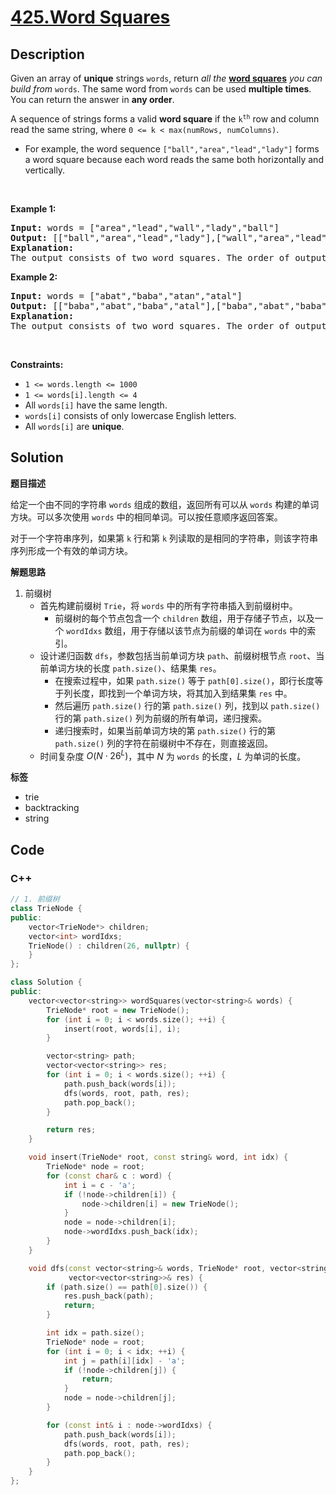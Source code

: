 # [425.Word Squares](https://leetcode.com/problems/word-squares/description/)

## Description

<p>Given an array of <strong>unique</strong> strings <code>words</code>, return <em>all the </em><strong><a href="https://en.wikipedia.org/wiki/Word_square" target="_blank">word squares</a></strong><em> you can build from </em><code>words</code>. The same word from <code>words</code> can be used <strong>multiple times</strong>. You can return the answer in <strong>any order</strong>.</p>

<p>A sequence of strings forms a valid <strong>word square</strong> if the <code>k<sup>th</sup></code> row and column read the same string, where <code>0 &lt;= k &lt; max(numRows, numColumns)</code>.</p>

<ul>
  <li>For example, the word sequence <code>[&quot;ball&quot;,&quot;area&quot;,&quot;lead&quot;,&quot;lady&quot;]</code> forms a word square because each word reads the same both horizontally and vertically.</li>
</ul>

<p>&nbsp;</p>
<p><strong class="example">Example 1:</strong></p>

<pre>
<strong>Input:</strong> words = [&quot;area&quot;,&quot;lead&quot;,&quot;wall&quot;,&quot;lady&quot;,&quot;ball&quot;]
<strong>Output:</strong> [[&quot;ball&quot;,&quot;area&quot;,&quot;lead&quot;,&quot;lady&quot;],[&quot;wall&quot;,&quot;area&quot;,&quot;lead&quot;,&quot;lady&quot;]]
<strong>Explanation:</strong>
The output consists of two word squares. The order of output does not matter (just the order of words in each word square matters).
</pre>

<p><strong class="example">Example 2:</strong></p>

<pre>
<strong>Input:</strong> words = [&quot;abat&quot;,&quot;baba&quot;,&quot;atan&quot;,&quot;atal&quot;]
<strong>Output:</strong> [[&quot;baba&quot;,&quot;abat&quot;,&quot;baba&quot;,&quot;atal&quot;],[&quot;baba&quot;,&quot;abat&quot;,&quot;baba&quot;,&quot;atan&quot;]]
<strong>Explanation:</strong>
The output consists of two word squares. The order of output does not matter (just the order of words in each word square matters).
</pre>

<p>&nbsp;</p>
<p><strong>Constraints:</strong></p>

<ul>
  <li><code>1 &lt;= words.length &lt;= 1000</code></li>
  <li><code>1 &lt;= words[i].length &lt;= 4</code></li>
  <li>All <code>words[i]</code> have the same length.</li>
  <li><code>words[i]</code> consists of only lowercase English letters.</li>
  <li>All <code>words[i]</code> are <strong>unique</strong>.</li>
</ul>

## Solution

**题目描述**

给定一个由不同的字符串 `words` 组成的数组，返回所有可以从 `words` 构建的单词方块。可以多次使用 `words` 中的相同单词。可以按任意顺序返回答案。

对于一个字符串序列，如果第 `k` 行和第 `k` 列读取的是相同的字符串，则该字符串序列形成一个有效的单词方块。

**解题思路**

1. 前缀树
   - 首先构建前缀树 `Trie`，将 `words` 中的所有字符串插入到前缀树中。
     - 前缀树的每个节点包含一个 `children` 数组，用于存储子节点，以及一个 `wordIdxs` 数组，用于存储以该节点为前缀的单词在 `words` 中的索引。
   - 设计递归函数 `dfs`，参数包括当前单词方块 `path`、前缀树根节点 `root`、当前单词方块的长度 `path.size()`、结果集 `res`。
     - 在搜索过程中，如果 `path.size()` 等于 `path[0].size()`，即行长度等于列长度，即找到一个单词方块，将其加入到结果集 `res` 中。
     - 然后遍历 `path.size()` 行的第 `path.size()` 列，找到以 `path.size()` 行的第 `path.size()` 列为前缀的所有单词，递归搜索。
     - 递归搜索时，如果当前单词方块的第 `path.size()` 行的第 `path.size()` 列的字符在前缀树中不存在，则直接返回。
   - 时间复杂度 $O(N \cdot 26^L)$，其中 $N$ 为 `words` 的长度，$L$ 为单词的长度。

**标签**

- trie
- backtracking
- string

<!-- code start -->
## Code

### C++

```cpp
// 1. 前缀树
class TrieNode {
public:
    vector<TrieNode*> children;
    vector<int> wordIdxs;
    TrieNode() : children(26, nullptr) {
    }
};

class Solution {
public:
    vector<vector<string>> wordSquares(vector<string>& words) {
        TrieNode* root = new TrieNode();
        for (int i = 0; i < words.size(); ++i) {
            insert(root, words[i], i);
        }

        vector<string> path;
        vector<vector<string>> res;
        for (int i = 0; i < words.size(); ++i) {
            path.push_back(words[i]);
            dfs(words, root, path, res);
            path.pop_back();
        }

        return res;
    }

    void insert(TrieNode* root, const string& word, int idx) {
        TrieNode* node = root;
        for (const char& c : word) {
            int i = c - 'a';
            if (!node->children[i]) {
                node->children[i] = new TrieNode();
            }
            node = node->children[i];
            node->wordIdxs.push_back(idx);
        }
    }

    void dfs(const vector<string>& words, TrieNode* root, vector<string>& path,
             vector<vector<string>>& res) {
        if (path.size() == path[0].size()) {
            res.push_back(path);
            return;
        }

        int idx = path.size();
        TrieNode* node = root;
        for (int i = 0; i < idx; ++i) {
            int j = path[i][idx] - 'a';
            if (!node->children[j]) {
                return;
            }
            node = node->children[j];
        }

        for (const int& i : node->wordIdxs) {
            path.push_back(words[i]);
            dfs(words, root, path, res);
            path.pop_back();
        }
    }
};
```

<!-- code end -->

